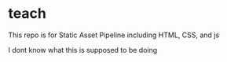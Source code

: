 # teach

This repo is for Static Asset Pipeline including HTML, CSS, and js

I dont know what this is supposed to be doing

